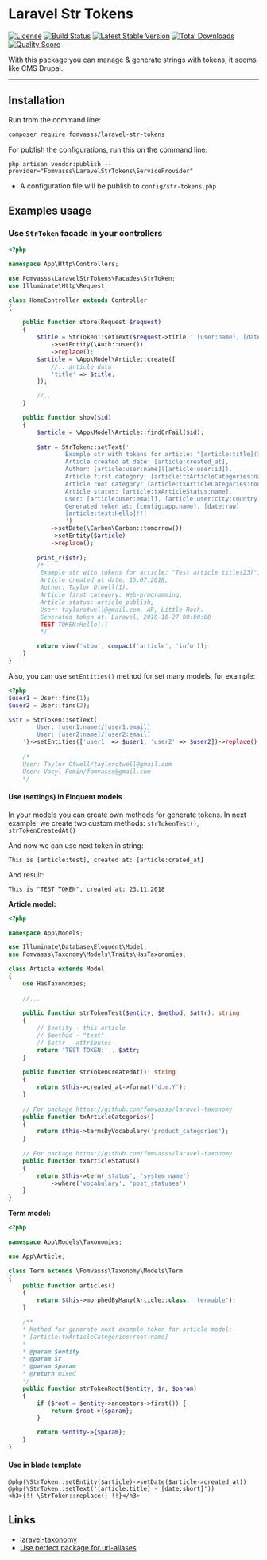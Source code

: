 # Laravel Str Tokens

[![License](https://img.shields.io/packagist/l/fomvasss/laravel-str-tokens.svg?style=for-the-badge)](https://packagist.org/packages/fomvasss/laravel-str-tokens)
[![Build Status](https://img.shields.io/github/stars/fomvasss/laravel-str-tokens.svg?style=for-the-badge)](https://github.com/fomvasss/laravel-str-tokens)
[![Latest Stable Version](https://img.shields.io/packagist/v/fomvasss/laravel-str-tokens.svg?style=for-the-badge)](https://packagist.org/packages/fomvasss/laravel-str-tokens)
[![Total Downloads](https://img.shields.io/packagist/dt/fomvasss/laravel-str-tokens.svg?style=for-the-badge)](https://packagist.org/packages/fomvasss/laravel-str-tokens)
[![Quality Score](https://img.shields.io/scrutinizer/g/fomvasss/laravel-str-tokens.svg?style=for-the-badge)](https://scrutinizer-ci.com/g/fomvasss/laravel-str-tokens)

With this package you can manage & generate strings with tokens, it seems like CMS Drupal.

----------

## Installation

Run from the command line:

```bash
composer require fomvasss/laravel-str-tokens
```

For publish the configurations, run this on the command line:

```
php artisan vendor:publish --provider="Fomvasss\LaravelStrTokens\ServiceProvider"
```
- A configuration file will be publish to `config/str-tokens.php`


## Examples usage

### Use `StrToken` facade in your controllers

```php
<?php 

namespace App\Http\Controllers;

use Fomvasss\LaravelStrTokens\Facades\StrToken;
use Illuminate\Http\Request;

class HomeController extends Controller 
{
    
    public function store(Request $request)
    {
        $title = StrToken::setText($request->title.' [user:name], [date:date]')
            ->setEntity(\Auth::user())
            ->replace();
        $article = \App\Model\Article::create([
            //.. article data
            'title' => $title,
        ]);

        //..
    }

    public function show($id)
    {
        $article = \App\Model\Article::findOrFail($id);
        
        $str = StrToken::setText('
                Example str with tokens for article: "[article:title]([article:id])",
                Article created at date: [article:created_at],
                Author: [article:user:name]([article:user:id]).
                Article first category: [article:txArticleCategories:name],
                Article root category: [article:txArticleCategories:root:name],
                Article status: [article:txArticleStatus:name],
                User: [article:user:email], [article:user:city:country:title], [article:user:city:title].
                Generated token at: [config:app.name], [date:raw]
                [article:test:Hello]!!!
                ')
            ->setDate(\Carbon\Carbon::tomorrow())
            ->setEntity($article)
            ->replace();
                
        print_r($str);
        /*
         Example str with tokens for article: "Test article title(23)",
         Article created at date: 15.07.2018,
         Author: Taylor Otwell(1),
         Article first category: Web-programming,
         Article status: article_publish,
         User: taylorotwell@gmail.com, AR, Little Rock.
         Generated token at: Laravel, 2018-10-27 00:00:00
         TEST TOKEN:Hello!!! 
         */        

        return view('stow', compact('article', 'info'));
    }
}
```

Also, you can use `setEntities()` method for set many models, for example:
```php
<?php 
$user1 = User::find(1);
$user2 = User::find(2);

$str = StrToken::setText('
		User: [user1:name]/[user1:email]
		User: [user2:name]/[user2:email]
	')->setEntities(['user1' => $user1, 'user2' => $user2])->replace();
	
	/*
	User: Taylor Otwell/taylorotwell@gmail.com
	User: Vasyl Fomin/fomvasss@gmail.com
	*/
```

#### Use (settings) in Eloquent models

In your models you can create own methods for generate tokens.
In next example, we create two custom methods: `strTokenTest()`, `strTokenCreatedAt()`

And now we can use next token in string: 
```
This is [article:test], created at: [article:creted_at]
```
And result:

```
This is "TEST TOKEN", created at: 23.11.2018
```
__Article model:__

```php
<?php

namespace App\Models;

use Illuminate\Database\Eloquent\Model;
use Fomvasss\Taxonomy\Models\Traits\HasTaxonomies;

class Article extends Model
{
    use HasTaxonomies;
    
    //...
    
    public function strTokenTest($entity, $method, $attr): string
    {
        // $entity - this article
        // $method - "test"
        // $attr - attributes
        return 'TEST TOKEN:' . $attr;
    }
    
    public function strTokenCreatedAt(): string
    {
        return $this->created_at->format('d.m.Y');	
    }
    
    // For package https://github.com/fomvasss/laravel-taxonomy
    public function txArticleCategories()
    {
        return $this->termsByVocabulary('product_categories');
    }
    
    // For package https://github.com/fomvasss/laravel-taxonomy
    public function txArticleStatus()
    {
        return $this->term('status', 'system_name')
            ->where('vocabulary', 'post_statuses');
    }
}
```
__Term model:__

```php
<?php

namespace App\Models\Taxonomies;

use App\Article;

class Term extends \Fomvasss\Taxonomy\Models\Term
{
    public function articles()
    {
        return $this->morphedByMany(Article::class, 'termable');
    }

	/**
 	* Method for generate next example token for article model:
 	* [article:txArticleCategories:root:name]
	*	 
	* @param $entity
	* @param $r
	* @param $param
	* @return mixed
 	*/
    public function strTokenRoot($entity, $r, $param)
    {
        if ($root = $entity->ancestors->first()) {
            return $root->{$param};
        }

        return $entity->{$param};
    }
}
```


#### Use in blade template

```
@php(\StrToken::setEntity($article)->setDate($article->created_at))
@php(\StrToken::setText('[article:title] - [date:short]'))
<h3>{!! \StrToken::replace() !!}</h3>
```

## Links

* [laravel-taxonomy](https://github.com/fomvasss/laravel-taxonomy)
* [Use perfect package for url-aliases](https://github.com/fomvasss/laravel-url-aliases)
